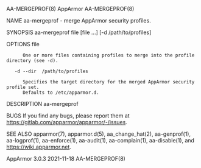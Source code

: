 AA-MERGEPROF(8)                                                                          AppArmor                                                                          AA-MERGEPROF(8)

NAME
       aa-mergeprof - merge AppArmor security profiles.

SYNOPSIS
       aa-mergeprof file [file ...] [-d /path/to/profiles]

OPTIONS
       file

          One or more files containing profiles to merge into the profile directory (see -d).

       -d --dir  /path/to/profiles

          Specifies the target directory for the merged AppArmor security profile set.
          Defaults to /etc/apparmor.d.

DESCRIPTION
       aa-mergeprof

BUGS
       If you find any bugs, please report them at <https://gitlab.com/apparmor/apparmor/-/issues>.

SEE ALSO
       apparmor(7), apparmor.d(5), aa_change_hat(2), aa-genprof(1), aa-logprof(1), aa-enforce(1), aa-audit(1), aa-complain(1), aa-disable(1), and <https://wiki.apparmor.net>.

AppArmor 3.0.3                                                                          2021-11-18                                                                         AA-MERGEPROF(8)
